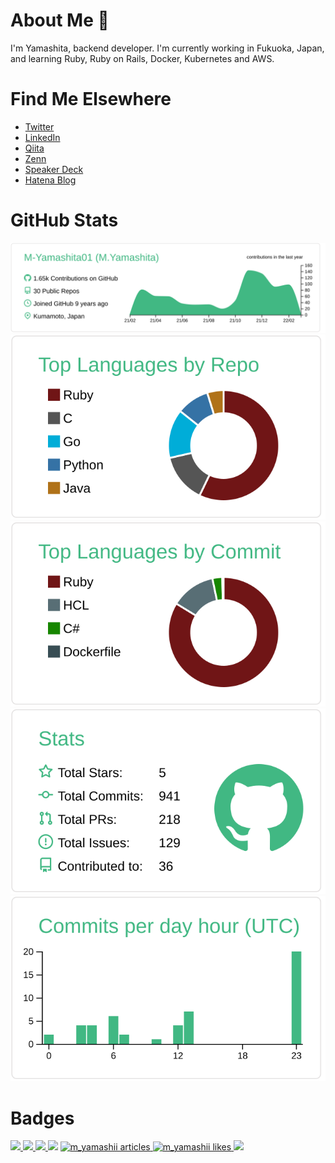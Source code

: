 # About Me 👋
I'm Yamashita, backend developer.
I'm currently working in Fukuoka, Japan, and learning Ruby, Ruby on Rails, Docker, Kubernetes and AWS.

# Find Me Elsewhere
- [Twitter](https://twitter.com/M_Yamashii)
- [LinkedIn](https://www.linkedin.com/in/m-yamashii/)
- [Qiita](https://qiita.com/M-Yamashii)
- [Zenn](https://zenn.dev/m_yamashii)
- [Speaker Deck](https://speakerdeck.com/myamashii)
- [Hatena Blog](https://m-yamashii.hatenablog.com/)

# GitHub Stats

[![](https://raw.githubusercontent.com/M-Yamashita01/M-Yamashita01/master/profile-summary-card-output/vue/0-profile-details.svg)](https://github.com/vn7n24fzkq/github-profile-summary-cards)
[![](https://raw.githubusercontent.com/M-Yamashita01/M-Yamashita01/master/profile-summary-card-output/vue/1-repos-per-language.svg)](https://github.com/vn7n24fzkq/github-profile-summary-cards) [![](https://raw.githubusercontent.com/M-Yamashita01/M-Yamashita01/master/profile-summary-card-output/vue/2-most-commit-language.svg)](https://github.com/vn7n24fzkq/github-profile-summary-cards)
[![](https://raw.githubusercontent.com/M-Yamashita01/M-Yamashita01/master/profile-summary-card-output/vue/3-stats.svg)](https://github.com/vn7n24fzkq/github-profile-summary-cards) [![](https://raw.githubusercontent.com/M-Yamashita01/M-Yamashita01/master/profile-summary-card-output/vue/4-productive-time.svg)](https://github.com/vn7n24fzkq/github-profile-summary-cards)

# Badges

<p align="left"> 
  <a href="https://twitter.com/M_Yamashii">
    <img height="20" src="https://img.shields.io/twitter/follow/M_Yamashii?label=Twitter&logo=twitter&style=flat" />
  </a>
  <a href="https://github.com/M-Yamashita01">
    <img height="20" src="https://img.shields.io/github/followers/M-Yamashita01?label=follow&logo=github&style=flat" />
  </a>
  <a href="http://qiita.com/M-Yamashii">
    <img height="20" src="https://qiita-badge.apiapi.app/s/M-Yamashii/posts.svg" />
  </a>
  <//qiita.com/M-Yamashii">
    <img height="20" src="https://qiita-badge.apiapi.app/s/M-Yamashii/contributions.svg" />
  </a>

  <!-- Zenn Articles のバッジ -->
  <a href="https://zenn.dev/m_yamashii/articles">
    <img src="https://zenn.badge.nikaera.com/s/m_yamashii/articles?style=plastic" alt="m_yamashii articles" />
  </a>
  <!-- Zenn Like のバッジ -->
  <a href="https://zenn.dev/m_yamashii">
    <img src="https://zenn.badge.nikaera.com/s/m_yamashii/likes?style=plastic" alt="m_yamashii likes" />
  </a>
  <!-- Speakerdeck のバッジ -->
  <a href="https://Speakerdeck.com/myamashii">
    <img src="https://img.shields.io/badge/Speaker_Deck-myamashii?style=flat-squar&logo=speaker-deck">
  </a>
</p>
